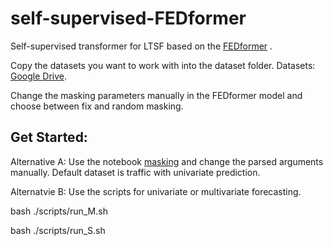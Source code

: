 # self-supervised-FEDformer
Self-supervised transformer for LTSF based on the [FEDformer](https://github.com/MAZiqing/FEDformer) .

Copy the datasets you want to work with into the dataset folder.
Datasets: [Google Drive](https://drive.google.com/drive/folders/1ZOYpTUa82_jCcxIdTmyr0LXQfvaM9vIy?usp=sharing).

Change the masking parameters manually in the FEDformer model and choose between fix and random masking.

## Get Started:

Alternative A:
Use the notebook [masking](https://github.com/DJFKO/self-supervised-FEDformer/blob/main/masking.ipynb) and change the parsed arguments manually. Default dataset is traffic with univariate prediction.

Alternatvie B:
Use the scripts for univariate or multivariate forecasting.

bash ./scripts/run_M.sh

bash ./scripts/run_S.sh
